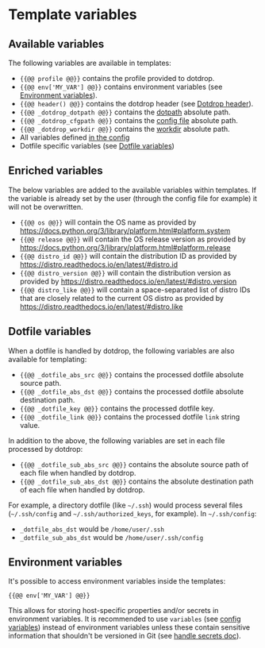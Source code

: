 # Template variables

## Available variables

The following variables are available in templates:

* `{{@@ profile @@}}` contains the profile provided to dotdrop.
* `{{@@ env['MY_VAR'] @@}}` contains environment variables (see [Environment variables](#environment-variables)).
* `{{@@ header() @@}}` contains the dotdrop header (see [Dotdrop header](templating.md#dotdrop-header)).
* `{{@@ _dotdrop_dotpath @@}}` contains the [dotpath](../config/config-config.md) absolute path.
* `{{@@ _dotdrop_cfgpath @@}}` contains the [config file](../config/config-file.md) absolute path.
* `{{@@ _dotdrop_workdir @@}}` contains the [workdir](../config/config-config.md) absolute path.
* All variables defined [in the config](../config/config-file.md#variables)
* Dotfile specific variables (see [Dotfile variables](#dotfile-variables))

## Enriched variables

The below variables are added to the available variables within templates. If the variable
is already set by the user (through the config file for example) it will not be overwritten.

* `{{@@ os @@}}` will contain the OS name as provided by <https://docs.python.org/3/library/platform.html#platform.system>
* `{{@@ release @@}}` will contain the OS release version as provided by <https://docs.python.org/3/library/platform.html#platform.release>
* `{{@@ distro_id @@}}` will contain the distribution ID as provided by <https://distro.readthedocs.io/en/latest/#distro.id>
* `{{@@ distro_version @@}}` will contain the distribution version as provided by <https://distro.readthedocs.io/en/latest/#distro.version>
* `{{@@ distro_like @@}}` will contain a space-separated list of distro IDs that are closely related to the current OS distro as provided by <https://distro.readthedocs.io/en/latest/#distro.like>

## Dotfile variables

When a dotfile is handled by dotdrop, the following variables are also available for templating:

* `{{@@ _dotfile_abs_src @@}}` contains the processed dotfile absolute source path.
* `{{@@ _dotfile_abs_dst @@}}` contains the processed dotfile absolute destination path.
* `{{@@ _dotfile_key @@}}` contains the processed dotfile key.
* `{{@@ _dotfile_link @@}}` contains the processed dotfile `link` string value.

In addition to the above, the following variables are set in each file processed by dotdrop:

* `{{@@ _dotfile_sub_abs_src @@}}` contains the absolute source path of each file when handled by dotdrop.
* `{{@@ _dotfile_sub_abs_dst @@}}` contains the absolute destination path of each file when handled by dotdrop.

For example, a directory dotfile (like `~/.ssh`) would process several files
(`~/.ssh/config` and `~/.ssh/authorized_keys`, for example). In `~/.ssh/config`:

* `_dotfile_abs_dst` would be `/home/user/.ssh`
* `_dotfile_sub_abs_dst` would be `/home/user/.ssh/config`

## Environment variables

It's possible to access environment variables inside the templates:
```
{{@@ env['MY_VAR'] @@}}
```

This allows for storing host-specific properties and/or secrets in environment variables.
It is recommended to use `variables` (see [config variables](../config/config-file.md#variables))
instead of environment variables unless these contain sensitive information that
shouldn't be versioned in Git (see [handle secrets doc](../howto/sensitive-dotfiles.md)).